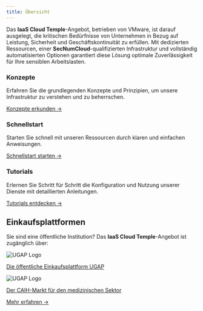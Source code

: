 ```yaml
---
title: Übersicht
---
```


Das **IaaS Cloud Temple**-Angebot, betrieben von VMware, ist darauf ausgelegt, die kritischen Bedürfnisse von Unternehmen in Bezug auf Leistung, Sicherheit und Geschäftskontinuität zu erfüllen. Mit dedizierten Ressourcen, einer **SecNumCloud**-qualifizierten Infrastruktur und vollständig automatisierten Optionen garantiert diese Lösung optimale Zuverlässigkeit für Ihre sensiblen Arbeitslasten.

<div class="card-grid">
  <div class="card">
    <h3>Konzepte</h3>
    <p>Erfahren Sie die grundlegenden Konzepte und Prinzipien, um unsere Infrastruktur zu verstehen und zu beherrschen.</p>
    <a href="concepts" class="card-link">Konzepte erkunden &rarr;</a>
  </div>
  <div class="card">
    <h3>Schnellstart</h3>
    <p>Starten Sie schnell mit unseren Ressourcen durch klaren und einfachen Anweisungen.</p>
    <a href="quickstart" class="card-link">Schnellstart starten &rarr;</a>
  </div>
  <div class="card">
    <h3>Tutorials</h3>
    <p>Erlernen Sie Schritt für Schritt die Konfiguration und Nutzung unserer Dienste mit detaillierten Anleitungen.</p>
    <a href="tutorials" class="card-link">Tutorials entdecken &rarr;</a>
  </div>
</div>

## Einkaufsplattformen

<div class="purchase-platforms">
  <p>Sie sind eine öffentliche Institution? Das <strong>IaaS Cloud Temple</strong>-Angebot ist zugänglich über:</p>
  
  <div class="platform-card">
    <img src="https://www.medgest.fr/wp-content/uploads/sites/2/2021/09/nouveau-logo-ugap-2021.png" alt="UGAP Logo" class="platform-logo" />
    <p>
      <a href="https://cloudtour.capgemini.fr/partenaires/cloud-temple" target="_blank" rel="noopener noreferrer">
        Die öffentliche Einkaufsplattform UGAP
      </a>
    </p>
  </div>
  
  <div class="platform-card">
      <img src="https://i0.wp.com/www.activus-software.fr/wp-content/uploads/2022/09/20221212-GRP-CAIH-BC.png?fit=1300%2C827&ssl=1" alt="UGAP Logo" class="platform-logo" />
    <p>
      <a href="https://www.caih-sante.org" target="_blank" rel="noopener noreferrer">
        Der CAIH-Markt für den medizinischen Sektor
      </a>
    </p>
  </div>

  <a href="https://www.cloud-temple.com/cloud-souverain-disponible-via-lugap/" target="_blank" rel="noopener noreferrer" class="learn-more-link">
    Mehr erfahren &rarr;
  </a>
</div>